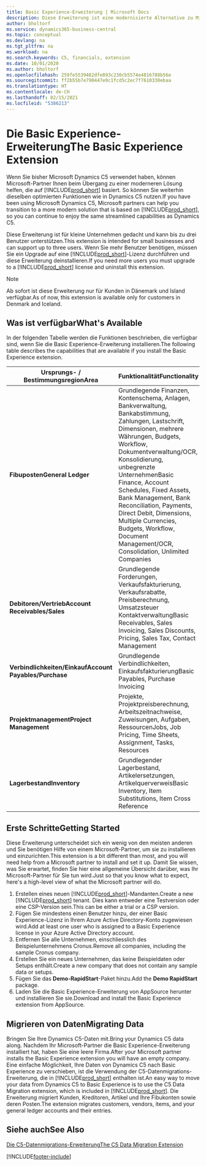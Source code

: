 ```yaml
---
title: Basic Experience-Erweiterung | Microsoft Docs
description: Diese Erweiterung ist eine modernisierte Alternative zu Microsoft Dynamics C5.
author: bholtorf
ms.service: dynamics365-business-central
ms.topic: conceptual
ms.devlang: na
ms.tgt_pltfrm: na
ms.workload: na
ms.search.keywords: C5, financials, extension
ms.date: 10/01/2020
ms.author: bholtorf
ms.openlocfilehash: 259fe5539482dfe893c230cb5574e4816788b56e
ms.sourcegitcommit: ff2b55b7e790447e0c1fcd5c2ec7f7610338ebaa
ms.translationtype: HT
ms.contentlocale: de-CH
ms.lasthandoff: 02/15/2021
ms.locfileid: "5386213"
---
```

# <a name="the-basic-experience-extension"></a><span data-ttu-id="7a8f3-103">Die Basic Experience-Erweiterung</span><span class="sxs-lookup"><span data-stu-id="7a8f3-103">The Basic Experience Extension</span></span>
<span data-ttu-id="7a8f3-104">Wenn Sie bisher Microsoft Dynamics C5 verwendet haben, können Microsoft-Partner Ihnen beim Übergang zu einer moderneren Lösung helfen, die auf [!INCLUDE[prod_short](includes/prod_short.md)] basiert. So können Sie weiterhin dieselben optimierten Funktionen wie in Dynamics C5 nutzen.</span><span class="sxs-lookup"><span data-stu-id="7a8f3-104">If you have been using Microsoft Dynamics C5, Microsoft partners can help you transition to a more modern solution that is based on [!INCLUDE[prod_short](includes/prod_short.md)], so you can continue to enjoy the same streamlined capabilities as Dynamics C5.</span></span>

<span data-ttu-id="7a8f3-105">Diese Erweiterung ist für kleine Unternehmen gedacht und kann bis zu drei Benutzer unterstützen.</span><span class="sxs-lookup"><span data-stu-id="7a8f3-105">This extension is intended for small businesses and can support up to three users.</span></span> <span data-ttu-id="7a8f3-106">Wenn Sie mehr Benutzer benötigen, müssen Sie ein Upgrade auf eine [!INCLUDE[prod_short](includes/prod_short.md)]-Lizenz durchführen und diese Erweiterung deinstallieren.</span><span class="sxs-lookup"><span data-stu-id="7a8f3-106">If you need more users you must upgrade to a [!INCLUDE[prod_short](includes/prod_short.md)] license and uninstall this extension.</span></span>

> [!NOTE]
> <span data-ttu-id="7a8f3-107">Ab sofort ist diese Erweiterung nur für Kunden in Dänemark und Island verfügbar.</span><span class="sxs-lookup"><span data-stu-id="7a8f3-107">As of now, this extension is available only for customers in Denmark and Iceland.</span></span> 

## <a name="whats-available"></a><span data-ttu-id="7a8f3-108">Was ist verfügbar</span><span class="sxs-lookup"><span data-stu-id="7a8f3-108">What's Available</span></span>
<span data-ttu-id="7a8f3-109">In der folgenden Tabelle werden die Funktionen beschrieben, die verfügbar sind, wenn Sie die Basic Experience-Erweiterung installieren.</span><span class="sxs-lookup"><span data-stu-id="7a8f3-109">The following table describes the capabilities that are available if you install the Basic Experience extension.</span></span>

|<span data-ttu-id="7a8f3-110">Ursprungs- / Bestimmungsregion</span><span class="sxs-lookup"><span data-stu-id="7a8f3-110">Area</span></span>  |<span data-ttu-id="7a8f3-111">Funktionalität</span><span class="sxs-lookup"><span data-stu-id="7a8f3-111">Functionality</span></span>  |
|---------|---------|
|<span data-ttu-id="7a8f3-112">**Fibuposten**</span><span class="sxs-lookup"><span data-stu-id="7a8f3-112">**General Ledger**</span></span> |<span data-ttu-id="7a8f3-113">Grundlegende Finanzen, Kontenschema, Anlagen, Bankverwaltung, Bankabstimmung, Zahlungen, Lastschrift, Dimensionen, mehrere Währungen, Budgets, Workflow, Dokumentverwaltung/OCR, Konsolidierung, unbegrenzte Unternehmen</span><span class="sxs-lookup"><span data-stu-id="7a8f3-113">Basic Finance, Account Schedules, Fixed Assets, Bank Management, Bank Reconciliation, Payments, Direct Debit, Dimensions, Multiple Currencies, Budgets, Workflow, Document Management/OCR, Consolidation, Unlimited Companies</span></span>|
|<span data-ttu-id="7a8f3-114">**Debitoren/Vertrieb**</span><span class="sxs-lookup"><span data-stu-id="7a8f3-114">**Account Receivables/Sales**</span></span> |<span data-ttu-id="7a8f3-115">Grundlegende Forderungen, Verkaufsfakturierung, Verkaufsrabatte, Preisberechnung, Umsatzsteuer Kontaktverwaltung</span><span class="sxs-lookup"><span data-stu-id="7a8f3-115">Basic Receivables, Sales Invoicing, Sales Discounts, Pricing, Sales Tax, Contact Management</span></span> |
|<span data-ttu-id="7a8f3-116">**Verbindlichkeiten/Einkauf**</span><span class="sxs-lookup"><span data-stu-id="7a8f3-116">**Account Payables/Purchase**</span></span> |<span data-ttu-id="7a8f3-117">Grundlegende Verbindlichkeiten, Einkaufsfakturierung</span><span class="sxs-lookup"><span data-stu-id="7a8f3-117">Basic Payables, Purchase Invoicing</span></span> |
|<span data-ttu-id="7a8f3-118">**Projektmanagement**</span><span class="sxs-lookup"><span data-stu-id="7a8f3-118">**Project Management**</span></span> |<span data-ttu-id="7a8f3-119">Projekte, Projektpreisberechnung, Arbeitszeitnachweise, Zuweisungen, Aufgaben, Ressourcen</span><span class="sxs-lookup"><span data-stu-id="7a8f3-119">Jobs, Job Pricing, Time Sheets, Assignment, Tasks, Resources</span></span> |
|<span data-ttu-id="7a8f3-120">**Lagerbestand**</span><span class="sxs-lookup"><span data-stu-id="7a8f3-120">**Inventory**</span></span> |<span data-ttu-id="7a8f3-121">Grundlegender Lagerbestand, Artikelersetzungen, Artikelquerverweis</span><span class="sxs-lookup"><span data-stu-id="7a8f3-121">Basic Inventory, Item Substitutions, Item Cross Reference</span></span> |

## <a name="getting-started"></a><span data-ttu-id="7a8f3-122">Erste Schritte</span><span class="sxs-lookup"><span data-stu-id="7a8f3-122">Getting Started</span></span>
<span data-ttu-id="7a8f3-123">Diese Erweiterung unterscheidet sich ein wenig von den meisten anderen und Sie benötigen Hilfe von einem Microsoft-Partner, um sie zu installieren und einzurichten.</span><span class="sxs-lookup"><span data-stu-id="7a8f3-123">This extension is a bit different than most, and you will need help from a Microsoft partner to install and set it up.</span></span> <span data-ttu-id="7a8f3-124">Damit Sie wissen, was Sie erwartet, finden Sie hier eine allgemeine Übersicht darüber, was Ihr Microsoft-Partner für Sie tun wird.</span><span class="sxs-lookup"><span data-stu-id="7a8f3-124">Just so that you know what to expect, here's a high-level view of what the Microsoft partner will do.</span></span>

1. <span data-ttu-id="7a8f3-125">Erstellen eines neuen [!INCLUDE[prod_short](includes/prod_short.md)]-Mandanten.</span><span class="sxs-lookup"><span data-stu-id="7a8f3-125">Create a new [!INCLUDE[prod_short](includes/prod_short.md)] tenant.</span></span> <span data-ttu-id="7a8f3-126">Dies kann entweder eine Testversion oder eine CSP-Version sein.</span><span class="sxs-lookup"><span data-stu-id="7a8f3-126">This can be either a trial or a CSP version.</span></span>
2. <span data-ttu-id="7a8f3-127">Fügen Sie mindestens einen Benutzer hinzu, der einer Basic Experience-Lizenz in Ihrem Azure Active Directory-Konto zugewiesen wird.</span><span class="sxs-lookup"><span data-stu-id="7a8f3-127">Add at least one user who is assigned to a Basic Experience license in your Azure Active Directory account.</span></span>
3. <span data-ttu-id="7a8f3-128">Entfernen Sie alle Unternehmen, einschliesslich des Beispielunternehmens Cronus.</span><span class="sxs-lookup"><span data-stu-id="7a8f3-128">Remove all companies, including the sample Cronus company.</span></span>
4. <span data-ttu-id="7a8f3-129">Erstellen Sie ein neues Unternehmen, das keine Beispieldaten oder Setups enthält.</span><span class="sxs-lookup"><span data-stu-id="7a8f3-129">Create a new company that does not contain any sample data or setups.</span></span>
5. <span data-ttu-id="7a8f3-130">Fügen Sie das **Demo-RapidStart**-Paket hinzu.</span><span class="sxs-lookup"><span data-stu-id="7a8f3-130">Add the **Demo RapidStart** package.</span></span> <!--what does the pockage contain?-->
6. <span data-ttu-id="7a8f3-131">Laden Sie die Basic Experience-Erweiterung von AppSource herunter und installieren Sie sie.</span><span class="sxs-lookup"><span data-stu-id="7a8f3-131">Download and install the Basic Experience extension from AppSource.</span></span>

## <a name="migrating-data"></a><span data-ttu-id="7a8f3-132">Migrieren von Daten</span><span class="sxs-lookup"><span data-stu-id="7a8f3-132">Migrating Data</span></span>
<span data-ttu-id="7a8f3-133">Bringen Sie Ihre Dynamics C5-Daten mit.</span><span class="sxs-lookup"><span data-stu-id="7a8f3-133">Bring your Dynamics C5 data along.</span></span> <span data-ttu-id="7a8f3-134">Nachdem Ihr Microsoft-Partner die Basic Experience-Erweiterung installiert hat, haben Sie eine leere Firma.</span><span class="sxs-lookup"><span data-stu-id="7a8f3-134">After your Microsoft partner installs the Basic Experience extension you will have an empty company.</span></span> <span data-ttu-id="7a8f3-135">Eine einfache Möglichkeit, Ihre Daten von Dynamics C5 nach Basic Experience zu verschieben, ist die Verwendung der C5-Datenmigrations-Erweiterung, die in [!INCLUDE[prod_short](includes/prod_short.md)] enthalten ist.</span><span class="sxs-lookup"><span data-stu-id="7a8f3-135">An easy way to move your data from Dynamics C5 to Basic Experience is to use the C5 Data Migration extension, which is included in [!INCLUDE[prod_short](includes/prod_short.md)].</span></span> <span data-ttu-id="7a8f3-136">Die Erweiterung migriert Kunden, Kreditoren, Artikel und Ihre Fibukonten sowie deren Posten.</span><span class="sxs-lookup"><span data-stu-id="7a8f3-136">The extension migrates customers, vendors, items, and your general ledger accounts and their entries.</span></span>

## <a name="see-also"></a><span data-ttu-id="7a8f3-137">Siehe auch</span><span class="sxs-lookup"><span data-stu-id="7a8f3-137">See Also</span></span>
[<span data-ttu-id="7a8f3-138">Die C5-Datenmigrations-Erweiterung</span><span class="sxs-lookup"><span data-stu-id="7a8f3-138">The C5 Data Migration Extension</span></span>](ui-extensions-c5-data-migration.md)

[!INCLUDE[footer-include](includes/footer-banner.md)]